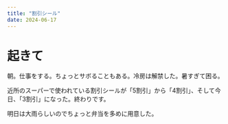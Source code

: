 ```yaml
---
title: "割引シール"
date: 2024-06-17
---
```


# 起きて
朝。仕事をする。ちょっとサボることもある。冷房は解禁した。暑すぎて困る。

近所のスーパーで使われている割引シールが「5割引」から「4割引」、そして今日、「3割引」になった。終わりです。

明日は大雨らしいのでちょっと弁当を多めに用意した。